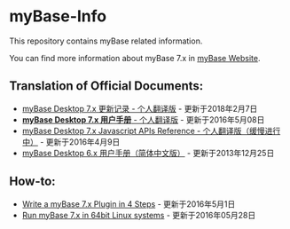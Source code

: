 # myBase-Info
This repository contains myBase related information.

You can find more information about myBase 7.x in [myBase Website](http://www.wjjsoft.com/mybase.html).

## Translation of Official Documents:  
* [myBase Desktop 7.x 更新记录 - 个人翻译版](https://github.com/gzhaha/myBase-Info/blob/master/file/7xupdatehistory.md) - 更新于2018年2月7日
* [**myBase Desktop 7.x 用户手册** - 个人翻译版](https://www.gitbook.com/book/gzhaha/mybase-desktop-7-x-user-manual-cn/details) - 更新于2016年5月08日  
* [myBase Desktop 7.x Javascript APIs Reference - 个人翻译版（缓慢进行中）](https://www.gitbook.com/book/gzhaha/mybase-7-javascript-apis-reference-cn/details) - 更新于2016年4月9日  
* [myBase Desktop 6.x 用户手册（简体中文版）](http://www.wjjsoft.com/mybase_v6_docs_chs.html) - 更新于2013年12月25日  

## How-to:  
* [Write a myBase 7.x Plugin in 4 Steps](https://github.com/gzhaha/myBase-Info/blob/master/file/MybasePluginExample1.md) - 更新于2016年5月1日  
* [Run myBase 7.x in 64bit Linux systems](https://github.com/gzhaha/myBase-Info/blob/master/file/Mybaseubuntu64.md) - 更新于2016年05月28日  
